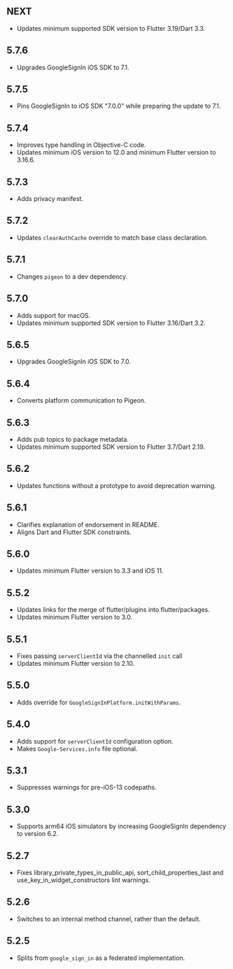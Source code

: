 ## NEXT

- Updates minimum supported SDK version to Flutter 3.19/Dart 3.3.

## 5.7.6

- Upgrades GoogleSignIn iOS SDK to 7.1.

## 5.7.5

- Pins GoogleSignIn to iOS SDK "7.0.0" while preparing the update to 7.1.

## 5.7.4

- Improves type handling in Objective-C code.
- Updates minimum iOS version to 12.0 and minimum Flutter version to 3.16.6.

## 5.7.3

- Adds privacy manifest.

## 5.7.2

- Updates `clearAuthCache` override to match base class declaration.

## 5.7.1

- Changes `pigeon` to a dev dependency.

## 5.7.0

- Adds support for macOS.
- Updates minimum supported SDK version to Flutter 3.16/Dart 3.2.

## 5.6.5

- Upgrades GoogleSignIn iOS SDK to 7.0.

## 5.6.4

- Converts platform communication to Pigeon.

## 5.6.3

- Adds pub topics to package metadata.
- Updates minimum supported SDK version to Flutter 3.7/Dart 2.19.

## 5.6.2

- Updates functions without a prototype to avoid deprecation warning.

## 5.6.1

- Clarifies explanation of endorsement in README.
- Aligns Dart and Flutter SDK constraints.

## 5.6.0

- Updates minimum Flutter version to 3.3 and iOS 11.

## 5.5.2

- Updates links for the merge of flutter/plugins into flutter/packages.
- Updates minimum Flutter version to 3.0.

## 5.5.1

- Fixes passing `serverClientId` via the channelled `init` call
- Updates minimum Flutter version to 2.10.

## 5.5.0

- Adds override for `GoogleSignInPlatform.initWithParams`.

## 5.4.0

- Adds support for `serverClientId` configuration option.
- Makes `Google-Services.info` file optional.

## 5.3.1

- Suppresses warnings for pre-iOS-13 codepaths.

## 5.3.0

- Supports arm64 iOS simulators by increasing GoogleSignIn dependency to version 6.2.

## 5.2.7

- Fixes library_private_types_in_public_api, sort_child_properties_last and use_key_in_widget_constructors
  lint warnings.

## 5.2.6

- Switches to an internal method channel, rather than the default.

## 5.2.5

- Splits from `google_sign_in` as a federated implementation.
